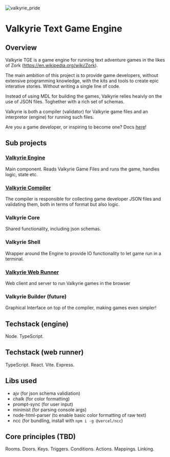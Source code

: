 ![valkyrie_pride](https://github.com/user-attachments/assets/1261ec94-af5e-4534-902c-fdf43345fd33)

# Valkyrie Text Game Engine

## Overview
Valkyrie TGE is a game engine for running text adventure games in the likes of Zork (https://en.wikipedia.org/wiki/Zork). 

The main ambition of this project is to provide game developers, without extensive programming knowledge, with the kits and tools to create epic interative stories. Without writing a single line of code.  

Instead of using MDL for building the games, Valkyrie relies heaivly on the use of JSON files. Toghether with a rich set of schemas. 

Valkyrie is both a compiler (validator) for Valkyrie game files and an interpretor (engine) for running such files.

Are you a game developer, or inspiring to become one? Docs [here](https://github.com/whemmingsson/valkyrie-tge/tree/master/docs/game-developers)!

## Sub projects

### [Valkyrie Engine](https://github.com/whemmingsson/valkyrie-tge/tree/master/source/engine)
Main component. Reads Valkyrie Game Files and runs the game, handles logic, state etc.

### [Valkyrie Compiler](https://github.com/whemmingsson/valkyrie-tge/tree/master/source/compiler)
The compiler is responsible for collecting game developer JSON files and validating them, both in terms of format but also logic. 

### Valkyrie Core
Shared functionality, including json schemas.

### Valkyrie Shell
Wrapper around the Engine to provide IO functionality to let game run in a terminal.

### [Valkyrie Web Runner](https://github.com/whemmingsson/valkyrie-tge/tree/master/source/webrunner)
Web client and server to run Valkyrie games in the browser

### Valkyrie Builder (future)
Graphical Interface on top of the compiler, making games even simpler!

## Techstack (engine)
Node. TypeScript.

## Techstack (web runner)
TypeScript. React. Vite. Express.

## Libs used
* ajv (for json schema validiation)
* chalk (for color formatting)
* prompt-sync (for user input)
* minimist (for parsing console args)
* node-html-parser (to enable basic color formatting of raw text)
* ncc (for bundling, install with `npm i -g @vercel/ncc`)

## Core principles (TBD)
Rooms. Doors. Keys. Triggers. Conditions. Actions. Mappings. Linking. 



